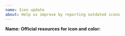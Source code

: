 ```yaml
---
name: Icon update
about: Help us improve by reporting outdated icons
---
```


<!-- Before opening a new issue search for duplicate or closed issues -->


<!-- When reporting an update to an icon we need information such as: -->
**Name:**
**Official resources for icon and color:**
  <!-- for example media kits, brand guidelines, SVG files, ...) -->
